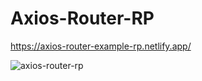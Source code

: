 # Axios-Router-RP

https://axios-router-example-rp.netlify.app/

![axios-router-rp](https://user-images.githubusercontent.com/101873227/181996924-a779ddcb-a076-4786-9941-6c8f8d98a10b.gif)
